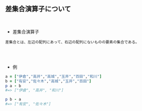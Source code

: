 ## 差集合演算子について 
<br>

- 差集合演算子 
```
差集合とは、左辺の配列にあって、右辺の配列にないものの要素の集合である。
```
<br>
<br>

- 例  
```rb
a = ["伊倉","高井","高城","玉井","百田","和川"]  
b = ["有安","佐々木","高城","玉井","百田"]       
p a - b 
#=> ["伊倉", "高井", "和川"]

p b - a
#=> ["有安", "佐々木"]
```